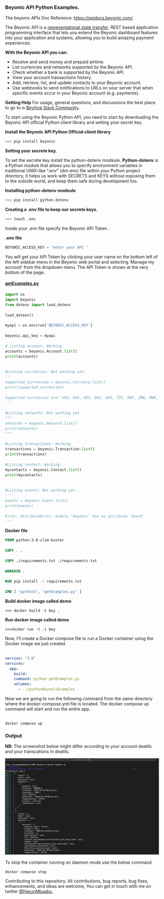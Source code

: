 ### **Beyonic API Python Examples.** 


The beyonic APIs Doc Reference: https://apidocs.beyonic.com/ 

The Beyonic API is a [representational state transfer](https://en.wikipedia.org/wiki/Representational_state_transfer), REST based application programming interface that lets you extend the Beyonic dashboard features into your application and systems, allowing you to build amazing payment experiences. 

**With the Beyonic API you can:**
- Receive and send money  and prepaid airtime.
- List currencies and networks supported by the Beyonic API.
- Check whether a bank is supported by the Beyonic API.
- View your account transactions history.
- Add, retrieve, list, and update contacts to your Beyonic account.
- Use webhooks to send notifications to URLs on your server that when specific events occur in your Beyonic account (e.g. payments).


**Getting Help**
For usage, general questions, and discussions the best place to go to is [Beyhive Slack Community](https://beyonic.com/join-community). 

To start using the Beyonic Python API, you need to start by downloading the Beyonic API official Python client library and setting your secret key.

**Install the Beyonic API Python Official client library** 

```python
>>> pip install beyonic
```

**Setting your secrete key.** 

To set the secrete key install the python-dotenv modeule, **Python-dotenv** is a Python module that allows you to specify environment variables in traditional UNIX-like “.env” (dot-env) file within your Python project directory, it helps us work with SECRETS and KEYS without exposing them to the outside world, and keep them safe during development too.

**Installing python-dotenv modeule**

```python 
>>> pip install python-dotenv
```

**Creating a .env file to keep our secrete keys.**

```bash
>>> touch .env
``` 

Inside your .env file specify the Beyonic API Token . 

**.env file** 
```python
BEYONIC_ACCESS_KEY = "enter your API "
```

You will get your API Token by clicking your user name on the bottom left of the left sidebar menu in the Beyonic web portal and selecting ‘Manage my account’ from the dropdown menu. The API Token is shown at the very bottom of the page.


#### **[getExamples.py](https://github.com/HarunMbaabu/BeyonicAPI-Python-Examples/blob/main/getExamples.py)**

```python
import os 
import beyonic
from dotenv import load_dotenv 

load_dotenv()

myapi = os.environ['BEYONIC_ACCESS_KEY']

beyonic.api_key = myapi 

# Listing account: Working. 
accounts = beyonic.Account.list() 
print(accounts)


#Listing currencies: Not working yet.
'''
supported_currencies = beyonic.Currency.list()
print(supported_currencies)

Supported currencies are: USD, UGX, KES, BXC, GHS, TZS, RWF, ZMW, MWK, BIF, EUR, XAF, GNF, XOF, XOF
'''

#Listing networks: Not working yet.
"""
networks = beyonic.Network.list()
print(networks)
"""

#Listing transactions: Working. 
transactions = beyonic.Transaction.list()
print(transactions) 

#Listing contact: Working. 
mycontacts = beyonic.Contact.list() 
print(mycontacts) 


#Listing events: Not working yet.
'''
events = beyonic.Event.list()
print(events)

Error: AttributeError: module 'beyonic' has no attribute 'Event'
'''

```

**Docker file**

```Dockerfile
FROM python:3.8-slim-buster

COPY . .

COPY ./requirements.txt ./requirements.txt

WORKDIR .

RUN pip install -r requirements.txt

CMD [ "python3", "getExamples.py" ]
```

**Build docker image called demo** 

```docker
>>> docker build -t bey .
``` 

**Run docker image called demo**

```docker
>>>docker run -t -i bey 
``` 

Now, I’ll create a Docker compose file to run a Docker container using the Docker image we just created. 


```docker-compose.yml

version: "3.6"
services:
  app:
    build: .
    command: python getExamples.py
    volumes:
      - .:/pythonBeyonicExamples
```

Now we are going to run the following command from the same directory where the docker-compose.yml file is located. The docker compose up command will start and run the entire app.

```docker 

docker compose up

``` 

### **Output** 
**NB:** The screenshot below might differ according to your account deatils and your transcations in deatils. 

![docker compose up preview](https://github.com/HarunMbaabu/BeyonicAPI-Python-Examples/blob/main/Resources%20/Screenshot%202021-10-06%20at%2015.27.12.png)

To stop the container running on daemon mode use the below command.

```docker
docker compose stop
```



Contributing to this repository. 
All contributions, bug reports, bug fixes, enhancements, and ideas are welcome, You can get in touch with me on twitter [@HarunMbaabu](https://twitter.com/HarunMbaabu).
